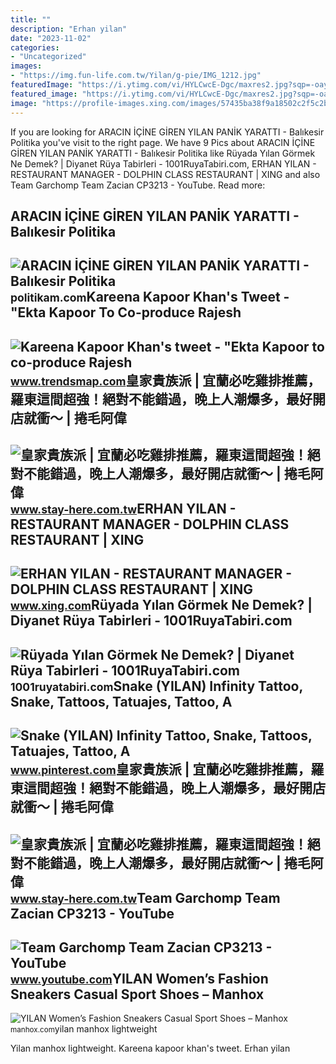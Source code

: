 ```yaml
---
title: ""
description: "Erhan yilan"
date: "2023-11-02"
categories:
- "Uncategorized"
images:
- "https://img.fun-life.com.tw/Yilan/g-pie/IMG_1212.jpg"
featuredImage: "https://i.ytimg.com/vi/HYLCwcE-Dgc/maxres2.jpg?sqp=-oaymwEoCIAKENAF8quKqQMcGADwAQH4AYwCgALgA4oCDAgAEAEYRSBHKGUwDw==&amp;rs=AOn4CLC_ulBvmvqa2cf2uT56Qfk3FCYaDA"
featured_image: "https://i.ytimg.com/vi/HYLCwcE-Dgc/maxres2.jpg?sqp=-oaymwEoCIAKENAF8quKqQMcGADwAQH4AYwCgALgA4oCDAgAEAEYRSBHKGUwDw==&amp;rs=AOn4CLC_ulBvmvqa2cf2uT56Qfk3FCYaDA"
image: "https://profile-images.xing.com/images/57435ba38f9a18502c2f5c2b699d08a2-1/erhan-yilan.1024x1024.jpg"
---
```


If you are looking for ARACIN İÇİNE GİREN YILAN PANİK YARATTI - Balıkesir Politika you've visit to the right page. We have 9 Pics about ARACIN İÇİNE GİREN YILAN PANİK YARATTI - Balıkesir Politika like Rüyada Yılan Görmek Ne Demek? | Diyanet Rüya Tabirleri - 1001RuyaTabiri.com, ERHAN YILAN - RESTAURANT MANAGER - DOLPHIN CLASS RESTAURANT | XING and also Team Garchomp Team Zacian CP3213 - YouTube. Read more:

ARACIN İÇİNE GİREN YILAN PANİK YARATTI - Balıkesir Politika
-----------------------------------------------------------

 ![ARACIN İÇİNE GİREN YILAN PANİK YARATTI - Balıkesir Politika](https://politikam.com/wp-content/uploads/2020/07/ARABAYA-YILAN-GİRDİ.jpg) <small>politikam.com</small>Kareena Kapoor Khan's Tweet - "Ekta Kapoor To Co-produce Rajesh
---------------------------------------------------------------

 ![Kareena Kapoor Khan's tweet - "Ekta Kapoor to co-produce Rajesh](https://pbs.twimg.com/media/Fcyada8X0AANSFu.jpg) <small>www.trendsmap.com</small>皇家貴族派 | 宜蘭必吃雞排推薦，羅東這間超強！絕對不能錯過，晚上人潮爆多，最好開店就衝～ | 捲毛阿偉
----------------------------------------------------

 ![皇家貴族派 | 宜蘭必吃雞排推薦，羅東這間超強！絕對不能錯過，晚上人潮爆多，最好開店就衝～ | 捲毛阿偉](https://img.fun-life.com.tw/Yilan/g-pie/IMG_1212.jpg) <small>www.stay-here.com.tw</small>ERHAN YILAN - RESTAURANT MANAGER - DOLPHIN CLASS RESTAURANT | XING
------------------------------------------------------------------

 ![ERHAN YILAN - RESTAURANT MANAGER - DOLPHIN CLASS RESTAURANT | XING](https://profile-images.xing.com/images/57435ba38f9a18502c2f5c2b699d08a2-1/erhan-yilan.1024x1024.jpg) <small>www.xing.com</small>Rüyada Yılan Görmek Ne Demek? | Diyanet Rüya Tabirleri - 1001RuyaTabiri.com
---------------------------------------------------------------------------

 ![Rüyada Yılan Görmek Ne Demek? | Diyanet Rüya Tabirleri - 1001RuyaTabiri.com](https://1001ruyatabiri.com/wp-content/uploads/2019/06/Ruyada-yilan-Gormek-Ne-Demek-Diyanet-Ruya-Tabirleri-dini-islami-diyanet-ruya-tabirleri-sozlugu-ansiklopedisi.jpg) <small>1001ruyatabiri.com</small>Snake (YILAN) Infinity Tattoo, Snake, Tattoos, Tatuajes, Tattoo, A
------------------------------------------------------------------

 ![Snake (YILAN) Infinity Tattoo, Snake, Tattoos, Tatuajes, Tattoo, A](https://i.pinimg.com/originals/7a/d0/8e/7ad08ea8a63ffc3576f5d505802f2e52.jpg) <small>www.pinterest.com</small>皇家貴族派 | 宜蘭必吃雞排推薦，羅東這間超強！絕對不能錯過，晚上人潮爆多，最好開店就衝～ | 捲毛阿偉
----------------------------------------------------

 ![皇家貴族派 | 宜蘭必吃雞排推薦，羅東這間超強！絕對不能錯過，晚上人潮爆多，最好開店就衝～ | 捲毛阿偉](https://img.fun-life.com.tw/Yilan/g-pie/IMG_1211.jpg) <small>www.stay-here.com.tw</small>Team Garchomp Team Zacian CP3213 - YouTube
------------------------------------------

 ![Team Garchomp Team Zacian CP3213 - YouTube](https://i.ytimg.com/vi/HYLCwcE-Dgc/maxres2.jpg?sqp=-oaymwEoCIAKENAF8quKqQMcGADwAQH4AYwCgALgA4oCDAgAEAEYRSBHKGUwDw==&rs=AOn4CLC_ulBvmvqa2cf2uT56Qfk3FCYaDA) <small>www.youtube.com</small>YILAN Women’s Fashion Sneakers Casual Sport Shoes – Manhox
----------------------------------------------------------

 ![YILAN Women’s Fashion Sneakers Casual Sport Shoes – Manhox](https://manhox.com/wp-content/uploads/2018/04/12089-1.jpg) <small>manhox.com</small>yilan manhox lightweight

Yilan manhox lightweight. Kareena kapoor khan's tweet. Erhan yilan
